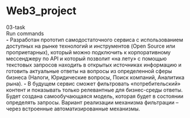 # Web3_project
03-task
<br> Run commands <br>
**-** Разработан прототип самодостаточного сервиса с использованием доступных на рынке технологий и инструментов (Open Source или проприетарных), который можно подключить к корпоративному мессенджеру по API и который позволит «на лету» с помощью текстовых запросов находить в открытых источниках информацию и готовить актуальные ответы на вопросы из определенной сферы бизнеса (Налоги, Юридические вопросы, Поиск компаний, Аналитика рына).
**-** В будущем сервис сможет фильтровать «потребительский» контент и показывать только релевантные для бизнес-среды ответы. Будет создана самообучающаяся модель, которая будет в состоянии определять запросы. Вариант реализации механизма фильтрации – через встроенные автоматизированные механизмы.
